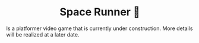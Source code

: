 <h1 align="center">Space Runner 🤖</h1>

Is a platformer video game that is currently under construction. More details will be realized at a later date.